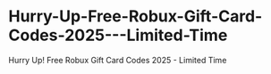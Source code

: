 # Hurry-Up-Free-Robux-Gift-Card-Codes-2025---Limited-Time
Hurry Up! Free Robux Gift Card Codes 2025 - Limited Time
